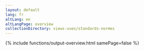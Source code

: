 ```yaml
---
layout: default
lang: fr
altLang: en
altLangPage: overview
collectionDirectory: views-vues/standards-normes
---
```

{% include functions/output-overview.html samePage=false %}
